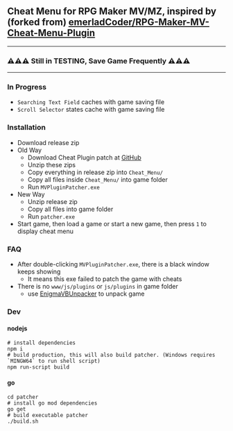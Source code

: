 ## Cheat Menu for RPG Maker MV/MZ, inspired by (forked from) [emerladCoder/RPG-Maker-MV-Cheat-Menu-Plugin](https://github.com/emerladCoder/RPG-Maker-MV-Cheat-Menu-Plugin)

---
### ⚠️⚠️⚠️ Still in TESTING, Save Game Frequently ⚠️⚠️⚠️
---

### In Progress
- `Searching Text Field` caches with game saving file
- `Scroll Selector` states cache with game saving file

### Installation
- Download release zip
- Old Way
  - Download Cheat Plugin patch at [GitHub](https://github.com/emerladCoder/RPG-Maker-MV-Cheat-Menu-Plugin)
  - Unzip these zips
  - Copy everything in release zip into `Cheat_Menu/`
  - Copy all files inside `Cheat_Menu/` into game folder
  - Run `MVPluginPatcher.exe`
- New Way
  - Unzip release zip
  - Copy all files into game folder
  - Run `patcher.exe`
- Start game, then load a game or start a new game, then press `1` to display cheat menu 

### FAQ
- After double-clicking `MVPluginPatcher.exe`, there is a black window keeps showing
  - It means this exe failed to patch the game with cheats
- There is no `www/js/plugins` or `js/plugins` in game folder
    - use [EnigmaVBUnpacker](https://f95zone.to/threads/rpg-maker-mv-unpacker.417/post-3577739) to unpack game

### Dev
#### nodejs
```shell
# install dependencies
npm i
# build production, this will also build patcher. (Windows requires `MINGW64` to run shell script)
npm run-script build
```
#### go
```shell
cd patcher
# install go mod dependencies
go get
# build executable patcher
./build.sh
```

